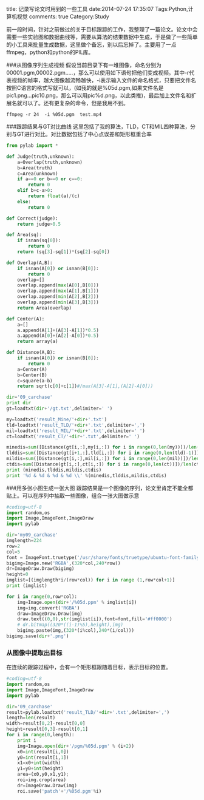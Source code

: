 title: 记录写论文时用到的一些工具
date:2014-07-24 17:35:07
Tags:Python,计算机视觉
comments: true 
Category:Study

前一段时间，针对之前做过的关于目标跟踪的工作，我整理了一篇论文。论文中会需要一些实验图和数据曲线等，需要从算法的结果数据中生成，于是做了一些简单的小工具来批量生成数据，这里做个备忘，别以后忘掉了。主要用了一点ffmpeg，python和python的PIL库。

###从图像序列生成视频
假设当前目录下有一堆图像，命名分别为00001.pgm,00002.pgm.....，那么可以使用如下语句把他们变成视频。其中-r代表视频的帧率，越大图像越流畅越快，-i表示输入文件的命名格式，只要把文件名按照C语言的格式写就可以，(如我的就是%05d.pgm,如果文件名是pic1.png...pic10.png，那么可以用pic%d.png，以此类推)，最后加上文件名和扩展名就可以了。还有更复杂的命令，但是我用不到。
```shell
ffmpeg -r 24  -i %05d.pgm  test.mp4
```

###跟踪结果与GT对比曲线
这里包括了我的算法，TLD，CT和MIL四种算法，分别与GT进行对比。对比数据包括了中心点误差和矩形框重合率
```python
from pylab import *

def Judge(truth,unknown):
    a=Overlap(truth,unknown)    
    b=Area(truth)
    c=Area(unknown)
    if a==0 or b==0 or c==0:
        return 0
    elif b+c-a>0:
        return float(a)/(c)
    else:
        return 0

def Correct(judge):
    return judge>0.5

def Area(sq):
    if isnan(sq[0]):
        return 0
    return (sq[3]-sq[1])*(sq[2]-sq[0])

def Overlap(A,B):
    if isnan(A[0]) or isnan(B[0]):
        return 0
    overlap=[]
    overlap.append(max(A[0],B[0]))
    overlap.append(max(A[1],B[1]))
    overlap.append(min(A[2],B[2]))
    overlap.append(min(A[3],B[3]))
    return Area(overlap)

def Center(A):
    a=[]
    a.append(A[1]+(A[3]-A[1])*0.5)
    a.append(A[0]+(A[2]-A[0])*0.5)
    return array(a)

def Distance(A,B):
    if isnan(A[0]) or isnan(B[0]):
        return 0
    a=Center(A)
    b=Center(B)
    c=square(a-b)
    return sqrt(c[0]+c[1])#/max(A[3]-A[1],(A[2]-A[0]))

dir='09_carchase'
print dir
gt=loadtxt(dir+'/gt.txt',delimiter=' ')

my=loadtxt('result_Mine/'+dir+'.txt')
tld=loadtxt('result_TLD/'+dir+'.txt',delimiter=',')
mil=loadtxt('result_MIL/'+dir+'.txt',delimiter=' ')
ct=loadtxt('result_CT/'+dir+'.txt',delimiter=' ')

minedis=sum([Distance(gt[i,:],my[i,:]) for i in range(0,len(my))])/len(my)
tlddis=sum([Distance(gt[i+1,:],tld[i,:]) for i in range(0,len(tld)-1)])/len(tld)
mildis=sum([Distance(gt[i,:],mil[i,:]) for i in range(0,len(mil))])/len(mil)
ctdis=sum([Distance(gt[i,:],ct[i,:]) for i in range(0,len(ct))])/len(ct)
print (minedis,tlddis,mildis,ctdis)
print '%d & %d & %d & %d \\' %(minedis,tlddis,mildis,ctdis)
```

###用多张小图生成一张大图
跟踪结果是一个图像的序列，论文里肯定不能全都贴上。可以在序列中抽取一些图像，组合一张大图做示意

```python
#coding=utf-8
import random,os
import Image,ImageFont,ImageDraw
import pylab

dir='my09_carchase'
imglength=224
row=2
col=5
font = ImageFont.truetype('/usr/share/fonts/truetype/ubuntu-font-family/UbuntuMono-R.ttf',20)
bigimg=Image.new('RGBA',(320*col,240*row))
dr=ImageDraw.Draw(bigimg)
height=0
imglist=[(imglength*i/(row*col)) for i in range (1,row*col+1)]
print (imglist)

for i in range(0,row*col):
    img=Image.open(dir+'/%05d.ppm' % imglist[i])
    img=img.convert('RGBA')
    draw=ImageDraw.Draw(img)
    draw.text((0,0),str(imglist[i]),font=font,fill='#ff0000')
    # dr.bitmap((320*((i-1)%5),height),img)
    bigimg.paste(img,(320*(i%col),240*(i/col)))
bigimg.save(dir+'.png')

```

### 从图像中提取出目标

在连续的跟踪过程中，会有一个矩形框跟随着目标，表示目标的位置。
```python
#coding=utf-8
import random,os
import Image,ImageFont,ImageDraw
import pylab

dir='09_carchase'
result=pylab.loadtxt('result_TLD/'+dir+'.txt',delimiter=',')
length=len(result)
width=result[0,2]-result[0,0]
height=result[0,3]-result[0,1]
for i in range(0,length):
    print i
    img=Image.open(dir+'/pgm/%05d.pgm' % (i+2))
    x0=int(result[i,0])
    y0=int(result[i,1])
    x1=x0+int(width)
    y1=y0+int(height)
    area=(x0,y0,x1,y1);
    roi=img.crop(area)
    dr=ImageDraw.Draw(img)
    roi.save('patch'+'/%05d.pgm'%i)
```